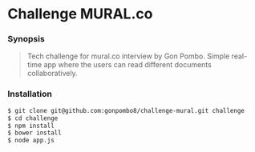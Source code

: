 Challenge MURAL.co
============

### Synopsis
> Tech challenge for mural.co interview by Gon Pombo.
> Simple real-time app where the users can read different documents collaboratively.

### Installation
```sh
$ git clone git@github.com:gonpombo8/challenge-mural.git challenge
$ cd challenge
$ npm install 
$ bower install
$ node app.js
```
